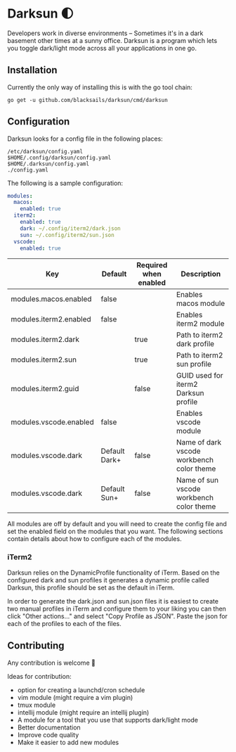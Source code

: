 # Darksun 🌓

Developers work in diverse environments – Sometimes it's in a dark basement
other times at a sunny office. Darksun is a program which lets you toggle
dark/light mode across all your applications in one go.

## Installation

Currently the only way of installing this is with the go tool chain:

```
go get -u github.com/blacksails/darksun/cmd/darksun
```

## Configuration

Darksun looks for a config file in the following places:

```
/etc/darksun/config.yaml
$HOME/.config/darksun/config.yaml
$HOME/.darksun/config.yaml 
./config.yaml
```

The following is a sample configuration:

```yaml
modules:
  macos:
    enabled: true
  iterm2:
    enabled: true
    dark: ~/.config/iterm2/dark.json
    sun: ~/.config/iterm2/sun.json
  vscode:
    enabled: true
```

| Key | Default | Required when enabled | Description |
| --- | ------- | --------------------- | ----------- |
| modules.macos.enabled | false | | Enables macos module |
| modules.iterm2.enabled | false | | Enables iterm2 module |
| modules.iterm2.dark | | true | Path to iterm2 dark profile |
| modules.iterm2.sun | | true | Path to iterm2 sun profile |
| modules.iterm2.guid | | false | GUID used for iterm2 Darksun profile |
| modules.vscode.enabled | false | | Enables vscode module |
| modules.vscode.dark | Default Dark+ | false | Name of dark vscode workbench color theme |
| modules.vscode.dark | Default Sun+ | false | Name of sun vscode workbench color theme |

All modules are off by default and you will need to create the config file and
set the enabled field on the modules that you want. The following sections
contain details about how to configure each of the modules.

### iTerm2

Darksun relies on the DynamicProfile functionality of iTerm. Based on the
configured dark and sun profiles it generates a dynamic profile called Darksun,
this profile should be set as the default in iTerm.

In order to generate the dark.json and sun.json files it is easiest to create
two manual profiles in iTerm and configure them to your liking you can then
click "Other actions..." and select "Copy Profile as JSON". Paste the json for
each of the profiles to each of the files.

## Contributing

Any contribution is welcome 🙏

Ideas for contribution:
- option for creating a launchd/cron schedule
- vim module (might require a vim plugin)
- tmux module
- intellij module (might require an intellij plugin)
- A module for a tool that you use that supports dark/light mode
- Better documentation
- Improve code quality
- Make it easier to add new modules
